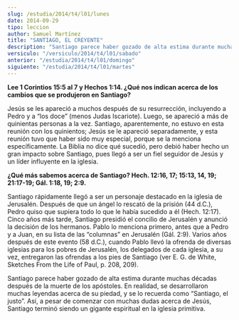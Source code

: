 ```yaml
---
slug: /estudia/2014/t4/l01/lunes
date: 2014-09-29
tipo: leccion
author: Samuel Martínez
title: "SANTIAGO, EL CREYENTE"
description: "Santiago parece haber gozado de alta estima durante muchas décadas después de la muerte de los apóstoles. En realidad, se desarrollaron muchas leyendas acerca de su piedad, y se lo recuerda como “Santiago, el justo”. Así, a pesar de comenzar con muchas dudas acerca de Jesús, Santiago terminó siendo un gigante espiritual en la iglesia primitiva."
versiculo: "/versiculo/2014/t4/l01/sabado"
anterior: "/estudia/2014/t4/l01/domingo"
siguiente: "/estudia/2014/t4/l01/martes"
---
```


**Lee 1 Corintios 15:5 al 7 y Hechos 1:14. ¿Qué nos indican acerca de los cambios que se produjeron en Santiago?**

Jesús se les apareció a muchos después de su resurrección, incluyendo a Pedro y a “los doce” (menos Judas Iscariote). Luego, se apareció a más de quinientas personas a la vez. Santiago, aparentemente, no estuvo en esta reunión con los quinientos; Jesús se le apareció separadamente, y esta reunión tuvo que haber sido muy especial, porque se la menciona específicamente. La Biblia no dice qué sucedió, pero debió haber hecho un gran impacto sobre Santiago, pues llegó a ser un fiel seguidor de Jesús y un líder influyente en la iglesia.

**¿Qué más sabemos acerca de Santiago? Hech. 12:16, 17; 15:13, 14, 19; 21:17-19; Gál. 1:18, 19; 2:9.**

Santiago rápidamente llegó a ser un personaje destacado en la iglesia de Jerusalén. Después de que un ángel lo rescató de la prisión (44 d.C.), Pedro quiso que supiera todo lo que le había sucedido a él (Hech. 12:17). Cinco años más tarde, Santiago presidió el concilio de Jerusalén y anunció la decisión de los hermanos. Pablo lo menciona primero, antes que a Pedro y a Juan, en su lista de las “columnas” en Jerusalén (Gál. 2:9). Varios años después de este evento (58 d.C.), cuando Pablo llevó la ofrenda de diversas iglesias para los pobres de Jerusalén, los delegados de cada iglesia, a su vez, entregaron las ofrendas a los pies de Santiago (ver E. G. de White, Sketches From the Life of Paul, p. 208, 209).

Santiago parece haber gozado de alta estima durante muchas décadas después de la muerte de los apóstoles. En realidad, se desarrollaron muchas leyendas acerca de su piedad, y se lo recuerda como “Santiago, el justo”. Así, a pesar de comenzar con muchas dudas acerca de Jesús, Santiago terminó siendo un gigante espiritual en la iglesia primitiva.
